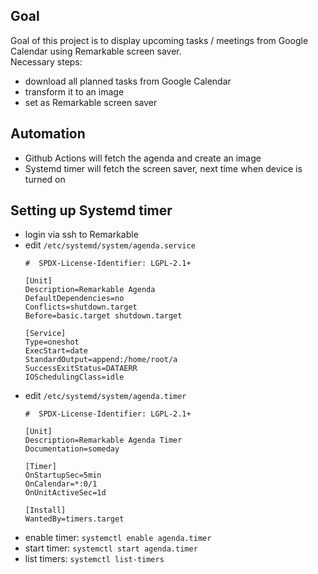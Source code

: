 ## Goal
Goal of this project is to display upcoming tasks / meetings from Google Calendar using Remarkable screen saver.  
Necessary steps:
- download all planned tasks from Google Calendar
- transform it to an image
- set as Remarkable screen saver

## Automation
- Github Actions will fetch the agenda and create an image
- Systemd timer will fetch the screen saver, next time when device is turned on

## Setting up Systemd timer
- login via ssh to Remarkable
- edit `/etc/systemd/system/agenda.service`
  ```
  #  SPDX-License-Identifier: LGPL-2.1+

  [Unit]
  Description=Remarkable Agenda
  DefaultDependencies=no
  Conflicts=shutdown.target
  Before=basic.target shutdown.target

  [Service]
  Type=oneshot
  ExecStart=date
  StandardOutput=append:/home/root/a
  SuccessExitStatus=DATAERR
  IOSchedulingClass=idle
  ```
- edit `/etc/systemd/system/agenda.timer`
  ```
  #  SPDX-License-Identifier: LGPL-2.1+

  [Unit]
  Description=Remarkable Agenda Timer
  Documentation=someday

  [Timer]
  OnStartupSec=5min
  OnCalendar=*:0/1
  OnUnitActiveSec=1d

  [Install]
  WantedBy=timers.target
  ```
- enable timer: `systemctl enable agenda.timer`
- start timer: `systemctl start agenda.timer`
- list timers: `systemctl list-timers`